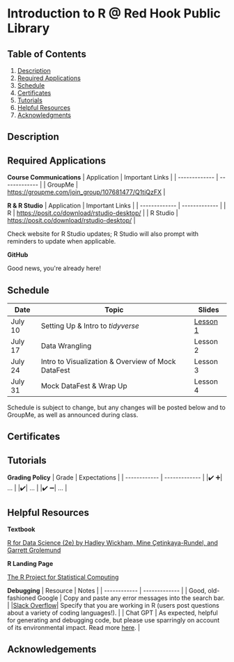 # Introduction to R @ Red Hook Public Library

## Table of Contents
1. [Description](https://github.com/hannahroszko/rhpl-intro-to-r/blob/main/README.md#description)
2. [Required Applications](https://github.com/hannahroszko/rhpl-intro-to-r/blob/main/README.md#required-applications)
3. [Schedule](https://github.com/hannahroszko/rhpl-intro-to-r/blob/main/README.md#schedule)
4. [Certificates](https://github.com/hannahroszko/rhpl-intro-to-r/blob/main/README.md#certificates)
5. [Tutorials](https://github.com/hannahroszko/rhpl-intro-to-r/blob/main/README.md#tutorials)
6. [Helpful Resources](https://github.com/hannahroszko/rhpl-intro-to-r/blob/main/README.md#helpful-resources)
7. [Acknowledgments](https://github.com/hannahroszko/rhpl-intro-to-r/blob/main/README.md#acknowledgements)

## Description

## Required Applications
**Course Communications**
| Application | Important Links |
| ------------- | ------------- |
| GroupMe | https://groupme.com/join_group/107681477/Q1tiQzFX |

**R & R Studio**
| Application | Important Links |
| ------------- | ------------- |
| R | https://posit.co/download/rstudio-desktop/ |
| R Studio | https://posit.co/download/rstudio-desktop/ |

Check website for R Studio updates; R Studio will also prompt with reminders to update when applicable.

**GitHub**

Good news, you're already here!

## Schedule
| Date | Topic | Slides |
| ------------- | ------------- | ------------- | 
| July 10 | Setting Up & Intro to *tidyverse* | [Lesson 1](https://github.com/user-attachments/files/20275225/1_Introduction.Handout.pdf) | 
| July 17 | Data Wrangling | Lesson 2 | 
| July 24 | Intro to Visualization & Overview of Mock DataFest | Lesson 3 |
| July 31 | Mock DataFest & Wrap Up | Lesson 4 |

Schedule is subject to change, but any changes will be posted below and to GroupMe, as well as announced during class.

## Certificates

## Tutorials


**Grading Policy**
| Grade | Expectations |
| ------------ | ------------- |
|:heavy_check_mark: :heavy_plus_sign:| ... |
|:heavy_check_mark:| ... |
|:heavy_check_mark: :heavy_minus_sign:| ... |

## Helpful Resources
**Textbook**

[R for Data Science (2e) by Hadley Wickham, Mine Çetinkaya-Rundel, and Garrett Grolemund](https://r4ds.hadley.nz/)

**R Landing Page**

[The R Project for Statistical Computing](https://r-project.org/)

**Debugging**
| Resource | Notes |
| ------------ | ------------- |
| Good, old-fashioned Google | Copy and paste any error messages into the search bar. | 
|[Slack Overflow](https://stackoverflow.com/questions)| Specify that you are working in R (users post questions about a variety of coding languages!). |
| Chat GPT | As expected, helpful for generating and debugging code, but please use sparringly on account of its environmental impact. Read more [here](https://www.unep.org/news-and-stories/story/ai-has-environmental-problem-heres-what-world-can-do-about). |

## Acknowledgements
